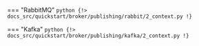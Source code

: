 === "RabbitMQ"
     ```python
     {!> docs_src/quickstart/broker/publishing/rabbit/2_context.py !}
     ```

=== "Kafka"
     ```python
     {!> docs_src/quickstart/broker/publishing/kafka/2_context.py !}
     ```
